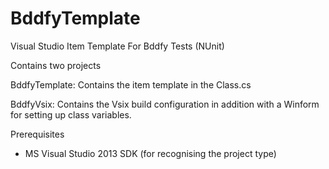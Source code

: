 # BddfyTemplate
Visual Studio Item Template For Bddfy Tests (NUnit)

Contains two projects

BddfyTemplate: Contains the item template in the Class.cs

BddfyVsix: Contains the Vsix build configuration in addition with a Winform for setting up class variables.

Prerequisites
  - MS Visual Studio 2013 SDK (for recognising the project type)
